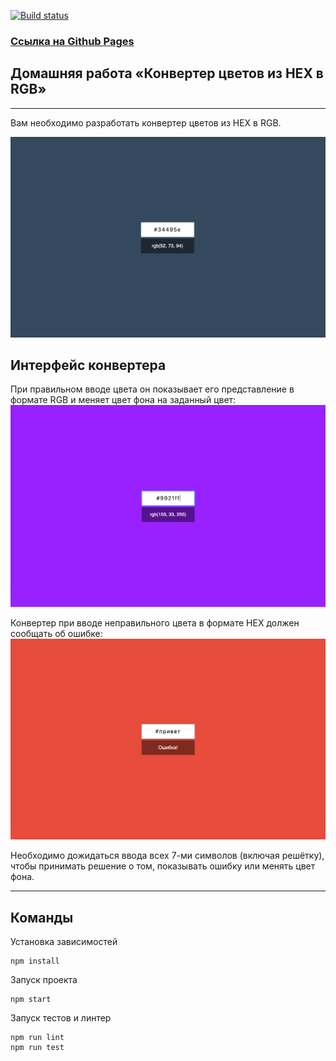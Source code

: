 [![Build status](https://ci.appveyor.com/api/projects/status/gtlpfyrxhpavjjuw?svg=true)](https://ci.appveyor.com/project/a-naraikin/n-ra-hw-4-forms-hex2rgb)

### [Ссылка на Github Pages](https://finchik.github.io/n-ra-hw.-4_forms_hex2rgb/)

## Домашняя работа «Конвертер цветов из HEX в RGB»

---

Вам необходимо разработать конвертер цветов из HEX в RGB.

![Конвертер цветов](./assets/preview.png)

## Интерфейс конвертера

При правильном вводе цвета он показывает его представление в формате RGB и меняет цвет фона на заданный цвет:
![Цвет](./assets/color.png)

Конвертер при вводе неправильного цвета в формате HEX должен сообщать об ошибке:
![Ошибка](./assets/error.png)

Необходимо дожидаться ввода всех 7-ми символов (включая решётку), чтобы принимать решение о том, показывать ошибку или менять цвет фона.

---

## Команды
Установка зависимостей
```
npm install
```
Запуск проекта
```
npm start
```
Запуск тестов и линтер
```
npm run lint
npm run test
```
